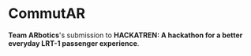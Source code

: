# CommutAR

**Team ARbotics**'s submission to **HACKATREN: A hackathon for a better everyday LRT-1 passenger experience**.
